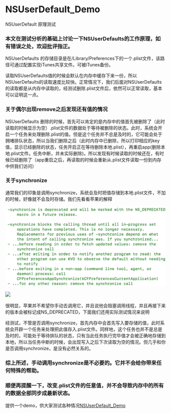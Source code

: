 # NSUserDefault_Demo


NSUserDefault 原理测试



### 本文在测试分析的基础上讨论一下NSUserDefaults的工作原理，如有错误之处，欢迎批评指正。

NSUserDefaults 的存储目录是在/Library/Preferences下的一个.plist文件，该路径可通过配置实现iTunes共享文件。可被iTunes备份。 

读取NSUserDefaults值的时候会默认在内存中缓存下来一份，所以NSUserDefaults的读取速度比较快。正常情况下，我们后面对NSUserDefaults的读取都是从内存中读取的，经测试删除.plist文件后，依然可以正常读取，基本可以证明这一点。

### 关于偶尔出现remove之后发现还有值的情况

NSUserDefaults 删除的时候，首先可以肯定的是内存中的值首先被删除了（此时读取的时候显示为空）.plist文件的数据处于等待被删除的状态。此时，系统会开启一个任务来处理删除.plist的值。但是这个任务并不总是及时的，它可能会处于拥堵排队状态，所以当我们删除之后（此时内存中已删除，所以打印相应的key值，显示已经删除的状态，任务开启正在等待删除本地.plist），再重启app(删除本地.plist文件。任务中断，并未实际删除)。所以发现有时候读取的时候还在，有时候已经删除了（app重启之后，再读取的时候会重新从.plist文件读取一份到内存中供我们访问）

### 关于synchronize

通常我们的印象是调用synchronize，系统会及时把值存储到本地.plist文件，不加的时候，好像就不会及时存储。我们先看看苹果的解释

![synchronize](/NSUserDefault_Demo/NSUserDefault_Demo/synchronize.png)

<img src=https://upload-images.jianshu.io/upload_images/1416772-dcb70bb799c71286.png?imageMogr2/auto-orient/strip%7CimageView2/2/w/1000 img>

很明显，苹果并不希望你手动去调用它，并且说他会阻塞调用线程，并且再接下来的版本会被标记成NS_DEPRECATED，下面我们还用实际测试情况来说明

经测试，不管是否调用synchronize，首先内存中会首先写入要存储的值，此时系统会开辟一个任务来处理把此值存入.plist文件。同样地，这个任务也并不是总是及时的，可能处于等待排队的状态，只有当此任务执行完毕值才会被正确地存储到本地，所以当任务中断的时候，会出现写入之后下次读取为空的情况。但几乎和你是否调用synchronize，是没有必然关系的。

### 综上所述，手动调用synchronize是不必要的。它并不会给你带来任何特殊的帮助。

### 顺便再提醒一下，改变.plist文件的任意值，并不会导致内存中的所有的数据全部同步成最新状态。

提供一个demo，供大家测试各种情况[NSUserDefault_Demo](https://github.com/cuiyu8580/NSUserDefault_Demo.git)
